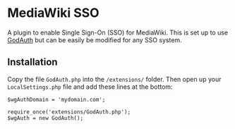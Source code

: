 MediaWiki SSO
=============

A plugin to enable Single Sign-On (SSO) for MediaWiki.
This is set up to use <a href="http://github.com/exflickr/GodAuth">GodAuth</a> but can be easily be modified for any SSO system.


Installation
------------

Copy the file <code>GodAuth.php</code> into the <code>/extensions/</code> folder.
Then open up your <code>LocalSettings.php</code> file and add these lines at the bottom:

    $wgAuthDomain = 'mydomain.com';

    require_once('extensions/GodAuth.php');
    $wgAuth = new GodAuth();
